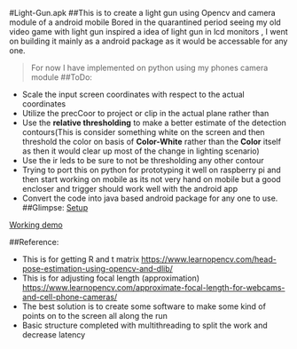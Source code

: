 #Light-Gun.apk 
##This is to create a light gun using Opencv and camera module of a android mobile
Bored in the quarantined period seeing my old video game with light gun inspired a idea of light gun in lcd monitors , I went on building it mainly as a android package as it would be accessable for any one.
>For now I have implemented on python using my phones camera module 
##ToDo:
- Scale the input screen coordinates with respect to the actual coordinates
- Utilize the precCoor to project or clip in the actual plane rather than 
- Use the **relative thresholding** to make a better estimate of the detection contours(This is consider something white on the screen and then threshold the color on basis of **Color-White** rather than the **Color** itself as then it would clear up most of the change in lighting scenario)
- Use the ir leds to be sure to not be thresholding any other contour
- Trying to port this on python for prototyping it well on raspberry pi and then start working on mobile as its not very hand on mobile but a good encloser and trigger should work well with the android app
- Convert the code into java based android package for any one to use.
##Glimpse:
[Setup](/images/working_with_manually_scaling.jpg)

[Working demo](/images/working_with_manually_scaling2.jpg)

##Reference: 
- This is for getting R and t matrix  https://www.learnopencv.com/head-pose-estimation-using-opencv-and-dlib/
- This is for adjusting focal length (approximation) https://www.learnopencv.com/approximate-focal-length-for-webcams-and-cell-phone-cameras/
- The best solution is to create some software to make some kind of points on to the screen all along the run 
- Basic structure completed with multithreading to split the work and decrease latency

  

